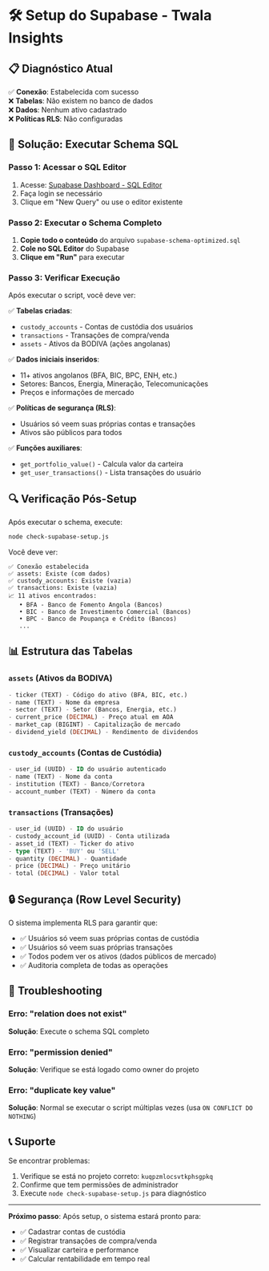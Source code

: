 # 🛠️ Setup do Supabase - Twala Insights

## 📋 Diagnóstico Atual

✅ **Conexão**: Estabelecida com sucesso  
❌ **Tabelas**: Não existem no banco de dados  
❌ **Dados**: Nenhum ativo cadastrado  
❌ **Políticas RLS**: Não configuradas  

## 🚀 Solução: Executar Schema SQL

### Passo 1: Acessar o SQL Editor

1. Acesse: [Supabase Dashboard - SQL Editor](https://supabase.com/dashboard/project/kuqpzmlocsvtkphsgpkq/sql)
2. Faça login se necessário
3. Clique em "New Query" ou use o editor existente

### Passo 2: Executar o Schema Completo

1. **Copie todo o conteúdo** do arquivo `supabase-schema-optimized.sql`
2. **Cole no SQL Editor** do Supabase
3. **Clique em "Run"** para executar

### Passo 3: Verificar Execução

Após executar o script, você deve ver:

✅ **Tabelas criadas**:
- `custody_accounts` - Contas de custódia dos usuários
- `transactions` - Transações de compra/venda
- `assets` - Ativos da BODIVA (ações angolanas)

✅ **Dados iniciais inseridos**:
- 11+ ativos angolanos (BFA, BIC, BPC, ENH, etc.)
- Setores: Bancos, Energia, Mineração, Telecomunicações
- Preços e informações de mercado

✅ **Políticas de segurança (RLS)**:
- Usuários só veem suas próprias contas e transações
- Ativos são públicos para todos

✅ **Funções auxiliares**:
- `get_portfolio_value()` - Calcula valor da carteira
- `get_user_transactions()` - Lista transações do usuário

## 🔍 Verificação Pós-Setup

Após executar o schema, execute:

```bash
node check-supabase-setup.js
```

Você deve ver:
```
✅ Conexão estabelecida
✅ assets: Existe (com dados)
✅ custody_accounts: Existe (vazia)
✅ transactions: Existe (vazia)
📈 11 ativos encontrados:
   • BFA - Banco de Fomento Angola (Bancos)
   • BIC - Banco de Investimento Comercial (Bancos)
   • BPC - Banco de Poupança e Crédito (Bancos)
   ...
```

## 📊 Estrutura das Tabelas

### `assets` (Ativos da BODIVA)
```sql
- ticker (TEXT) - Código do ativo (BFA, BIC, etc.)
- name (TEXT) - Nome da empresa
- sector (TEXT) - Setor (Bancos, Energia, etc.)
- current_price (DECIMAL) - Preço atual em AOA
- market_cap (BIGINT) - Capitalização de mercado
- dividend_yield (DECIMAL) - Rendimento de dividendos
```

### `custody_accounts` (Contas de Custódia)
```sql
- user_id (UUID) - ID do usuário autenticado
- name (TEXT) - Nome da conta
- institution (TEXT) - Banco/Corretora
- account_number (TEXT) - Número da conta
```

### `transactions` (Transações)
```sql
- user_id (UUID) - ID do usuário
- custody_account_id (UUID) - Conta utilizada
- asset_id (TEXT) - Ticker do ativo
- type (TEXT) - 'BUY' ou 'SELL'
- quantity (DECIMAL) - Quantidade
- price (DECIMAL) - Preço unitário
- total (DECIMAL) - Valor total
```

## 🔒 Segurança (Row Level Security)

O sistema implementa RLS para garantir que:

- ✅ Usuários só veem suas próprias contas de custódia
- ✅ Usuários só veem suas próprias transações
- ✅ Todos podem ver os ativos (dados públicos de mercado)
- ✅ Auditoria completa de todas as operações

## 🚨 Troubleshooting

### Erro: "relation does not exist"
**Solução**: Execute o schema SQL completo

### Erro: "permission denied"
**Solução**: Verifique se está logado como owner do projeto

### Erro: "duplicate key value"
**Solução**: Normal se executar o script múltiplas vezes (usa `ON CONFLICT DO NOTHING`)

## 📞 Suporte

Se encontrar problemas:
1. Verifique se está no projeto correto: `kuqpzmlocsvtkphsgpkq`
2. Confirme que tem permissões de administrador
3. Execute `node check-supabase-setup.js` para diagnóstico

---

**Próximo passo**: Após setup, o sistema estará pronto para:
- ✅ Cadastrar contas de custódia
- ✅ Registrar transações de compra/venda
- ✅ Visualizar carteira e performance
- ✅ Calcular rentabilidade em tempo real
